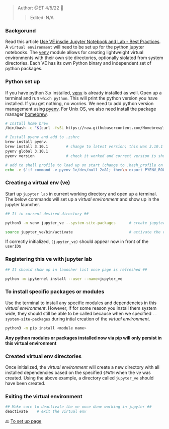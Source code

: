 > Author: @ET 4/5/22 :goat:
>> Edited: N/A

### Backgorund ###

 Read this article [Use VE insdie Jupyter Notebook and Lab - Best Practices](https://www.zainrizvi.io/blog/jupyter-notebooks-best-practices-use-virtual-environments/). A `virtual environment` will need to be set up for the python jupyter notebooks. The [venv](https://docs.python.org/3/library/venv.html) module allows for creating lightweight virtual environments with their own site directories, optionally siolated from system directories. Each VE has its own Python binary and independent set of python packages.

### Python set up ###
If you have python 3.x installed, [venv](https://docs.python.org/3/library/venv.html) is already installed as well. Open up a terminal and run `which python`. This will print the python version you have installed. If you get nothing, no worries. We need to add python version management using [pyenv](https://github.com/pyenv/pyenv). For Unix OS, we also need install the package manager [homebrew](https://brew.sh/).

```bash
# Install home brew
/bin/bash -c "$(curl -fsSL https://raw.githubusercontent.com/Homebrew/install/HEAD/install.sh)"

# Install pyenv and add to .zshrc
brew install pyenv.      
brew install 3.10.1        # change to latest version; this was 3.10.1 on 4/5/22   
pyenv global 3.10.1    
pyenv version              # check it worked and correct version is shown

# add to shell profile to load up on start (change to .bash_profile on Linux)
echo -e $'if command -v pyenv 1>/dev/null 2>&1; then\n export PYENV_ROOT="$HOME/.pyenv"\n export PATH="$PYENV_ROOT/bin:$PATH"\n eval "$(pyenv init --path)"\n eval "$(pyenv init -)"\nfi' >> ~/.zshrc
```

### Creating a virtual env (ve)

Start up `jupyter lab` in current working directory and open up a terminal. The below commands will set up a _virtual environment_ and show up in the jupyter launcher.  


```bash
## If in current desired directory ##  

python3 -m venv jupyter_ve --system-site-packages      # create jupyter_ve

source jupyter_ve/bin/activate                         # activate the ve
```
If correctly initialized, `(jupyter_ve)` should appear now in front of the `userID$`

### Registering this ve with jupyter lab

```bash
## It should show up in launcher list once page is refreshed ##

python -m ipykernel install --user --name=jupyter_ve
```

### To install specific packages or modules

Use the terminal to install any specific modules and dependencies in this _virtual environment_. However, if for some reason you install them system wide, they should still be able to be called because when we specified `--system-site-packages` during intial creation of the _virtual environment_.

```bash
python3 -m pip install <module name>

```
**Any python modules or packages installed now via pip will only persist in this virtual environment**

### Created virtual env directories

Once initialized, the _virtual environment_ will create a new directory with all installed dependencies based on the specified `$PATH` when the _ve_ was created. Using the above example, a directory called `jupyter_ve` should have been created.

### Exiting the virtual environment

```bash
## Make sure to deactivate the ve once done working in jupyter ##
deactivate    # exit the virtual env
```
:back: [To set up page](https://github.com/CDCgov/MaRS/blob/master/Geneious_workflow/geneious_setup.md)
